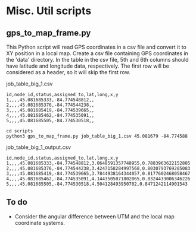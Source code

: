 # Misc. Util scripts

## gps_to_map_frame.py
This Python script will read GPS coordinates in a csv file and convert it to XY position in a local map. 
Create a csv file containing GPS coordinates in the 'data' directory. In the table in the csv file, 5th and 6th columns should have latitude and longitude data, respectively. The first row will be considered as a header, so it will skip the first row. 

job_table_big_1.csv
```
id,node_id,status,assigned_to,lat,long,x,y
1,,,,45.081685333,-84.774548812,,
2,,,,45.081685376,-84.774544238,,
3,,,,45.081685419,-84.774539665,,
4,,,,45.081685462,-84.774535091,,
5,,,,45.081685505,-84.774530518,,
```


```
cd scripts
python3 gps_to_map_frame.py job_table_big_1.csv 45.081679 -84.774588
```

job_table_big_1_output.csv
```
id,node_id,status,assigned_to,lat,long,x,y
1,,,,45.081685333,-84.774548812,3.0648591357748955,0.7883963622152805
2,,,,45.081685376,-84.774544238,3.4247158284997568,0.8030793769285083
3,,,,45.081685419,-84.774539665,3.7844938164344057,0.8177602468058467
4,,,,45.081685462,-84.774535091,4.1443505071802065,0.8324433006346226
5,,,,45.081685505,-84.774530518,4.504128493950702,0.8471242114901543
```

## To do
- Consider the angular difference between UTM and the local map coordinate systems.